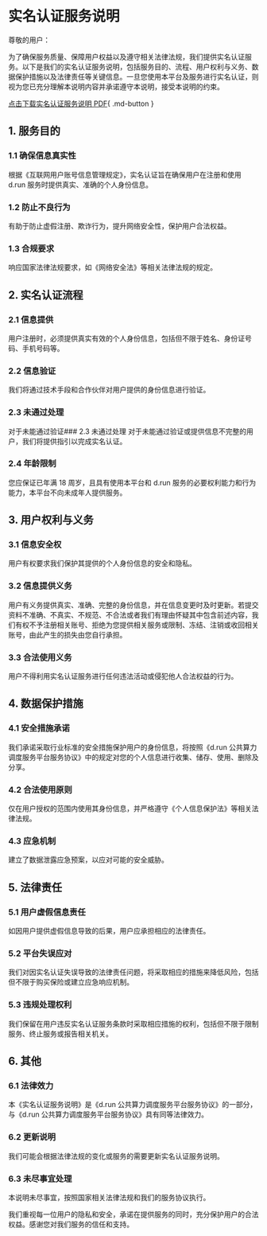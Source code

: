 # 实名认证服务说明

尊敬的用户：

为了确保服务质量、保障用户权益以及遵守相关法律法规，我们提供实名认证服务。以下是我们的实名认证服务说明，包括服务目的、流程、用户权利与义务、数据保护措施以及法律责任等关键信息。一旦您使用本平台及服务进行实名认证，则视为您已充分理解本说明内容并承诺遵守本说明，接受本说明的约束。

[点击下载实名认证服务说明 PDF](./attach/name.pdf){ .md-button }

## 1. 服务目的

### 1.1 确保信息真实性

根据《互联网用户账号信息管理规定》，实名认证旨在确保用户在注册和使用 d.run 服务时提供真实、准确的个人身份信息。

### 1.2 防止不良行为

有助于防止虚假注册、欺诈行为，提升网络安全性，保护用户合法权益。

### 1.3 合规要求

响应国家法律法规要求，如《网络安全法》等相关法律法规的规定。

## 2. 实名认证流程

### 2.1 信息提供

用户注册时，必须提供真实有效的个人身份信息，包括但不限于姓名、身份证号码、手机号码等。

### 2.2 信息验证

我们将通过技术手段和合作伙伴对用户提供的身份信息进行验证。

### 2.3 未通过处理

对于未能通过验证### 2.3 未通过处理
对于未能通过验证或提供信息不完整的用户，我们将提供指引以完成实名认证。

### 2.4 年龄限制

您应保证已年满 18 周岁，且具有使用本平台和 d.run 服务的必要权利能力和行为能力，本平台不向未成年人提供服务。

## 3. 用户权利与义务

### 3.1 信息安全权

用户有权要求我们保护其提供的个人身份信息的安全和隐私。

### 3.2 信息提供义务

用户有义务提供真实、准确、完整的身份信息，并在信息变更时及时更新。若提交资料不准确、不真实、不规范、不合法或者我们有理由怀疑其中包含前述内容，我们有权不予注册相关账号、拒绝为您提供相关服务或限制、冻结、注销或收回相关账号，由此产生的损失由您自行承担。

### 3.3 合法使用义务

用户不得利用实名认证服务进行任何违法活动或侵犯他人合法权益的行为。

## 4. 数据保护措施

### 4.1 安全措施承诺

我们承诺采取行业标准的安全措施保护用户的身份信息，将按照《d.run 公共算力调度服务平台服务协议》中的规定对您的个人信息进行收集、储存、使用、删除及分享。

### 4.2 合法使用原则

仅在用户授权的范围内使用其身份信息，并严格遵守《个人信息保护法》等相关法律法规。

### 4.3 应急机制

建立了数据泄露应急预案，以应对可能的安全威胁。

## 5. 法律责任

### 5.1 用户虚假信息责任

如因用户提供虚假信息导致的后果，用户应承担相应的法律责任。

### 5.2 平台失误应对

我们对因实名认证失误导致的法律责任问题，将采取相应的措施来降低风险，包括但不限于购买保险或建立应急响应机制。

### 5.3 违规处理权利

我们保留在用户违反实名认证服务条款时采取相应措施的权利，包括但不限于限制服务、终止服务或报告相关机关。

## 6. 其他

### 6.1 法律效力

本《实名认证服务说明》是《d.run 公共算力调度服务平台服务协议》的一部分，与《d.run 公共算力调度服务平台服务协议》具有同等法律效力。

### 6.2 更新说明

我们可能会根据法律法规的变化或服务的需要更新实名认证服务说明。

### 6.3 未尽事宜处理

本说明未尽事宜，按照国家相关法律法规和我们的服务协议执行。

我们重视每一位用户的隐私和安全，承诺在提供服务的同时，充分保护用户的合法权益。感谢您对我们服务的信任和支持。
